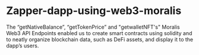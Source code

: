 # Zapper-dapp-using-web3-moralis
The “getNativeBalance”, “getTokenPrice” and "getwalletNFT's" Moralis Web3 API Endpoints enabled us to create smart contracts using solidity and to neatly organize blockchain data, such as DeFi assets, and display it to the dapp’s users.
